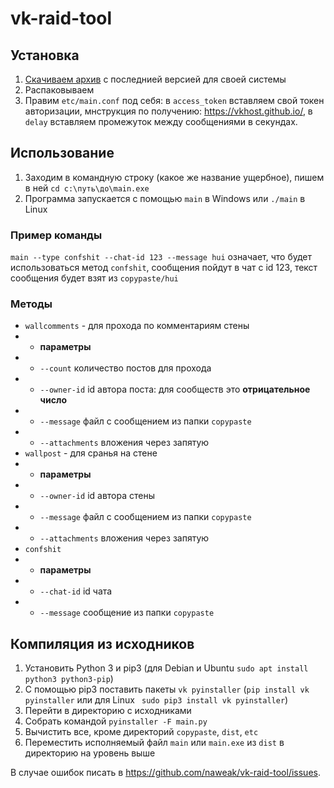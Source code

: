 # vk-raid-tool

## Установка
1. [Скачиваем архив](https://github.com/naweak/vk-raid-tool/releases) с последнией версией для своей системы
2. Распаковываем
3. Правим `etc/main.conf` под себя: в `access_token` вставляем свой токен авторизации, мнструкция по получению: https://vkhost.github.io/, в `delay` вставляем промежуток между сообщениями в секундах. 

## Использование
1. Заходим в командную строку (какое же название ущербное), пишем в ней `cd c:\путь\до\main.exe`
2. Программа запускается с помощью `main` в Windows или `./main` в Linux

### Пример команды
`main --type confshit --chat-id 123 --message hui` означает, что будет использоваться метод `confshit`, сообщения пойдут в чат с id 123, текст сообщения будет взят из `copypaste/hui`

### Методы
* `wallcomments` - для прохода по комментариям стены
* * **параметры**
* * `--count` количество постов для прохода
* * `--owner-id` id автора поста: для сообществ это **отрицательное число**
* * `--message` файл с сообщением из папки `copypaste`
* * `--attachments` вложения через запятую
* `wallpost` - для сранья на стене
* * **параметры**
* * `--owner-id` id автора стены
* * `--message` файл с сообщением из папки `copypaste`
* * `--attachments` вложения через запятую
* `confshit`
* * **параметры**
* * `--chat-id` id чата
* * `--message` сообщение из папки `copypaste`

## Компиляция из исходников
1. Установить Python 3 и pip3 (для Debian и Ubuntu `sudo apt install python3 python3-pip`)
2. С помощью pip3 поставить пакеты `vk pyinstaller` (`pip install vk pyinstaller` или для Linux ` sudo pip3 install vk pyinstaller`)
3. Перейти в директорию с исходниками
4. Собрать командой `pyinstaller -F main.py`
5. Вычистить все, кроме директорий `copypaste`, `dist`, `etc`
6. Переместить исполняемый файл `main` или `main.exe` из `dist` в директорию на уровень выше


В случае ошибок писать в https://github.com/naweak/vk-raid-tool/issues.
